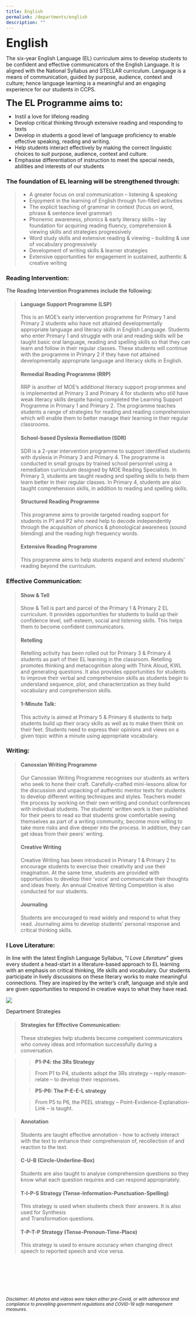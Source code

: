 ```yaml
---
title: English
permalink: /departments/english
description: ""
---
```

**<font size=6>English</font>**

The six-year English Language (EL) curriculum aims to develop students to be confident and effective communicators of the English Language. It is aligned with the National Syllabus and STELLAR curriculum. Language is a means of communication, guided by purpose, audience, context and culture; hence language learning is a meaningful and an engaging experience for our students in CCPS.  
  
**<font size=5>The EL Programme aims to:</font>**


  

 *   Instil a love for lifelong reading
 *   Develop critical thinking through extensive reading and responding to texts
 *   Develop in students a good level of language proficiency to enable effective speaking, reading and writing.
 *   Help students interact effectively by making the correct linguistic choices to suit purpose, audience, context and culture.
 *   Emphasise differentiation of instruction to meet the special needs, abilities and interests of our students

  

### The foundation of EL learning will be strengthened through:

  

> *   A greater focus on oral communication – listening & speaking
> *   Enjoyment in the learning of English through fun-filled activities
> *   The explicit teaching of grammar in context (focus on word, phrase & sentence level grammar)
> *   Phonemic awareness, phonics & early literacy skills – lay foundation for acquiring reading fluency, comprehension & viewing skills and strategies progressively
> *   Word study skills and extensive reading & viewing – building & use of vocabulary progressively
> *   Development of writing skills & learner strategies
> *   Extensive opportunities for engagement in sustained, authentic & creative writing

  

### Reading Intervention:

The Reading Intervention Programmes include the following:  

>   
> 
> #### Language Support Programme (LSP)
> 
> This is an MOE’s early intervention programme for Primary 1 and Primary 2 students who have not attained developmentally appropriate language and literacy skills in English Language. Students who enter Primary 1 and struggle with oral and reading skills will be taught basic oral language, reading and spelling skills so that they can learn and follow in their regular classes. These students will continue with the programme in Primary 2 if they have not attained developmentally appropriate language and literacy skills in English.  
>   
> 
> #### Remedial Reading Programme (RRP)
> 
> RRP is another of MOE’s additional literacy support programmes and is implemented at Primary 3 and Primary 4 for students who still have weak literacy skills despite having completed the Learning Support Programme in Primary 1 and Primary 2. The programme teaches students a range of strategies for reading and reading comprehension which will enable them to better manage their learning in their regular classrooms.  
>   
> 
> #### School-based Dyslexia Remediation (SDR)
> 
> SDR is a 2-year intervention programme to support identified students with dyslexia in Primary 3 and Primary 4. The programme is conducted in small groups by trained school personnel using a remediation curriculum designed by MOE Reading Specialists. In Primary 3, students are taught reading and spelling skills to help them learn better in their regular classes. In Primary 4, students are also taught comprehension skills, in addition to reading and spelling skills.  
>   
> 
> #### Structured Reading Programme
> 
> This programme aims to provide targeted reading support for students in P1 and P2 who need help to decode independently through the acquisition of phonics & phonological awareness (sound blending) and the reading high frequency words.  
>   
> 
> #### Extensive Reading Programme
> 
> This programme aims to help students expand and extend students’ reading beyond the curriculum.  
>   

### Effective Communication:

>   
> 
> #### Show & Tell
> 
> Show & Tell is part and parcel of the Primary 1 & Primary 2 EL curriculum. It provides opportunities for students to build up their confidence level, self-esteem, social and listening skills. This helps them to become confident communicators.  
>   
> 
> #### Retelling
> 
> Retelling activity has been rolled out for Primary 3 & Primary 4 students as part of their EL learning in the classroom. Retelling promotes thinking and metacognition along with Think Aloud, KWL and generating questions. It also provides opportunities for students to improve their verbal and comprehension skills as students begin to understand sequence, plot, and characterization as they build vocabulary and comprehension skills.  
>   
> 
> #### 1-Minute Talk:
> 
> This activity is aimed at Primary 5 & Primary 6 students to help students build up their oracy skills as well as to make them think on their feet. Students need to express their opinions and views on a given topic within a minute using appropriate vocabulary.  
>   

### Writing:

>   
> 
> #### Canossian Writing Programme
> 
> Our Canossian Writing Programme recognises our students as writers who seek to hone their craft. Carefully-crafted mini-lessons allow for the discussion and unpacking of authentic mentor texts for students to develop different writing techniques and styles. Teachers model the process by working on their own writing and conduct conferences with individual students. The students’ written work is then published for their peers to read so that students grow comfortable seeing themselves as part of a writing community, become more willing to take more risks and dive deeper into the process. In addition, they can get ideas from their peers’ writing.  
>   
> 
> #### Creative Writing
> 
> Creative Writing has been introduced in Primary 1 & Primary 2 to encourage students to exercise their creativity and use their imagination. At the same time, students are provided with opportunities to develop their ‘voice’ and communicate their thoughts and ideas freely. An annual Creative Writing Competition is also conducted for our students.  
>   
> 
> #### Journaling
> 
> Students are encouraged to read widely and respond to what they read. Journaling aims to develop students’ personal response and critical thinking skills.  
>   

### I Love Literature:

>   

In line with the latest English Language Syllabus, "_I Love Literature_" gives every student a head-start in a literature-based approach to EL learning with an emphasis on critical thinking, life skills and vocabulary. Our students participate in lively discussions on these literary works to make meaningful connections. They are inspired by the writer’s craft, language and style and are given opportunities to respond in creative ways to what they have read.


![](/images/Departments/English%201.jpg)


Department Strategies  

>   
> 
> #### Strategies for Effective Communication:
> 
> These strategies help students become competent communicators who convey ideas and information successfully during a conversation.  
>   

> > **P1-P4: the 3Rs Strategy**
> 
> > From P1 to P4, students adopt the 3Rs strategy – reply-reason-relate – to develop their responses.
> 
> >   
> 
> > **P5-P6: The P-E-E-L strategy**
> 
> > From P5 to P6, the PEEL strategy – Point-Evidence-Explanation-Link – is taught.

>   
> 
> #### Annotation
> 
> Students are taught effective annotation - how to actively interact with the text to enhance their comprehension of, recollection of and reaction to the text.  
>   
> 
> #### C-U-B (Circle-Underline-Box)
> 
> Students are also taught to analyse comprehension questions so they know what each question requires and can respond appropriately.  
>   
> 
> #### T-I-P-S Strategy (Tense-Information-Punctuation-Spelling)
> 
> This strategy is used when students check their answers. It is also used for Synthesis  
> and Transformation questions.  
>   
> 
> #### T-P-T-P Strategy (Tense-Pronoun-Time-Place)
> 
> This strategy is used to ensure accuracy when changing direct speech to reported speech and vice versa.


<br><br><br><br><br><br>
<sup>_Disclaimer: All photos and videos were taken either pre-Covid, or with adherence and compliance to prevailing government regulations and COVID-19 safe management measures._</sup>